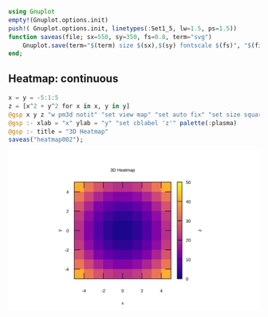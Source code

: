 


```julia
using Gnuplot
empty!(Gnuplot.options.init)
push!( Gnuplot.options.init, linetypes(:Set1_5, lw=1.5, ps=1.5))
function saveas(file; sx=550, sy=350, fs=0.8, term="svg")
    Gnuplot.save(term="$(term) size $(sx),$(sy) fontscale $(fs)", "$(file).svg")
end;
```


<a id='Heatmap:-continuous'></a>

## Heatmap: continuous


```julia
x = y = -5:1:5
z = [x^2 + y^2 for x in x, y in y]
@gsp x y z "w pm3d notit" "set view map" "set auto fix" "set size square"
@gsp :- xlab = "x" ylab = "y" "set cblabel 'z'" palette(:plasma)
@gsp :- title = "3D Heatmap"
saveas("heatmap002");
```


![](heatmap002.svg)

